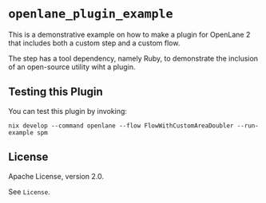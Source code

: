 # `openlane_plugin_example`

This is a demonstrative example on how to make a plugin for OpenLane 2 that
includes both a custom step and a custom flow.

The step has a tool dependency, namely Ruby, to demonstrate the inclusion of an
open-source utility wiht a plugin.

## Testing this Plugin

You can test this plugin by invoking:

```
nix develop --command openlane --flow FlowWithCustomAreaDoubler --run-example spm
```

## License
Apache License, version 2.0.

See `License`.

